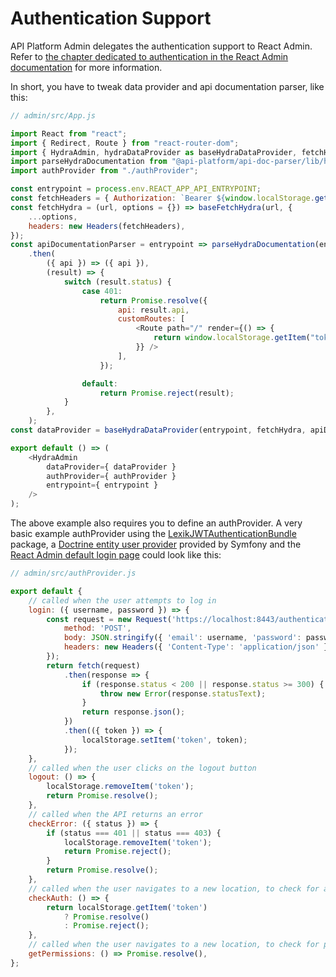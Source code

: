 # Authentication Support

API Platform Admin delegates the authentication support to React Admin.
Refer to [the chapter dedicated to authentication in the React Admin documentation](https://marmelab.com/react-admin/Authentication.html)
for more information.

In short, you have to tweak data provider and api documentation parser, like this:

```javascript
// admin/src/App.js

import React from "react";
import { Redirect, Route } from "react-router-dom";
import { HydraAdmin, hydraDataProvider as baseHydraDataProvider, fetchHydra as baseFetchHydra } from "@api-platform/admin";
import parseHydraDocumentation from "@api-platform/api-doc-parser/lib/hydra/parseHydraDocumentation";
import authProvider from "./authProvider";

const entrypoint = process.env.REACT_APP_API_ENTRYPOINT;
const fetchHeaders = { Authorization: `Bearer ${window.localStorage.getItem("token")}` };
const fetchHydra = (url, options = {}) => baseFetchHydra(url, {
    ...options,
    headers: new Headers(fetchHeaders),
});
const apiDocumentationParser = entrypoint => parseHydraDocumentation(entrypoint, { headers: new Headers(fetchHeaders) })
    .then(
        ({ api }) => ({ api }),
        (result) => {
            switch (result.status) {
                case 401:
                    return Promise.resolve({
                        api: result.api,
                        customRoutes: [
                            <Route path="/" render={() => {
                                return window.localStorage.getItem("token") ? window.location.reload() : <Redirect to="/login" />
                            }} />
                        ],
                    });

                default:
                    return Promise.reject(result);
            }
        },
    );
const dataProvider = baseHydraDataProvider(entrypoint, fetchHydra, apiDocumentationParser);

export default () => (
    <HydraAdmin
        dataProvider={ dataProvider }
        authProvider={ authProvider }
        entrypoint={ entrypoint }
    />
);
```

The above example also requires you to define an authProvider. A very basic example authProvider using the [LexikJWTAuthenticationBundle](https://api-platform.com/docs/core/jwt/) package, a [Doctrine entity user provider](https://symfony.com/doc/current/security/user_provider.html#entity-user-provider) provided by Symfony and the [React Admin default login page](https://marmelab.com/react-admin/Authentication.html#login-configuration) could look like this:

```javascript
// admin/src/authProvider.js

export default {
    // called when the user attempts to log in
    login: ({ username, password }) => {
        const request = new Request('https://localhost:8443/authentication_token', {
            method: 'POST',
            body: JSON.stringify({ 'email': username, 'password': password }),
            headers: new Headers({ 'Content-Type': 'application/json' }),
        });
        return fetch(request)
            .then(response => {
                if (response.status < 200 || response.status >= 300) {
                    throw new Error(response.statusText);
                }
                return response.json();
            })
            .then(({ token }) => {
                localStorage.setItem('token', token);
            });        
    },
    // called when the user clicks on the logout button
    logout: () => {
        localStorage.removeItem('token');
        return Promise.resolve();
    },
    // called when the API returns an error
    checkError: ({ status }) => {
        if (status === 401 || status === 403) {
            localStorage.removeItem('token');
            return Promise.reject();
        }
        return Promise.resolve();
    },
    // called when the user navigates to a new location, to check for authentication
    checkAuth: () => {
        return localStorage.getItem('token')
            ? Promise.resolve()
            : Promise.reject();
    },
    // called when the user navigates to a new location, to check for permissions / roles
    getPermissions: () => Promise.resolve(),
};
```
